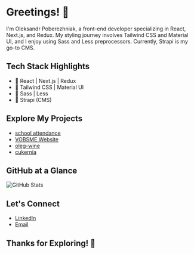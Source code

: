 # Greetings! 👋

I'm Oleksandr Poberezhniak, a front-end developer specializing in React, Next.js, and Redux. 
My styling journey involves Tailwind CSS and Material UI, and I enjoy using Sass and Less
preprocessors. Currently, Strapi is my go-to CMS.

## Tech Stack Highlights

- 🚀 React | Next.js | Redux
- 💅 Tailwind CSS | Material UI
- 🎨 Sass | Less
- 📄 Strapi (CMS)

## Explore My Projects

- [school attendance](https://github.com/darkysadow/school-attendance)
- [VOBSME Website](https://github.com/darkysadow/next-vobsme)
- [oleg-wine](https://github.com/darkysadow/oleg-wine)
- [cukernia](https://github.com/darkysadow/cukernia)

## GitHub at a Glance

![GitHub Stats](https://github-readme-stats.vercel.app/api?username=darkysadow&show_icons=true)

## Let's Connect

- [LinkedIn](https://www.linkedin.com/in/olexandr-poberezhniak-1391651a6/)
- [Email](oleksandr.poberezhniak@gmail.com)

## Thanks for Exploring! 🚀
